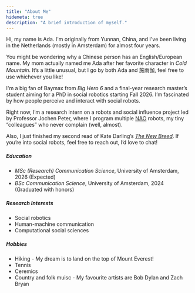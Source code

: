 ```yaml
---
title: "About Me"
hidemeta: true
description: "A brief introduction of myself."
---
```


Hi, my name is Ada. I'm originally from Yunnan, China, and I've been living in the Netherlands (mostly in Amsterdam) for almost four years. 

You might be wondering why a Chinese person has an English/European name. My mom actually named me Ada after her favorite character in *Cold Mountain*. It’s a little unusual, but I go by both Ada and 施雨伽, feel free to use whichever you like!

I'm a big fan of Baymax from *Big Hero 6* and a final-year research master’s student aiming for a PhD in social robotics starting Fall 2026. I’m fascinated by how people perceive and interact with social robots.

Right now, I’m a research intern on a robots and social influence project led by Professor Jochen Peter, where I program multiple [NAO](https://aldebaran.com/en/nao6/) robots, my tiny “colleagues” who never complain (well, almost).

Also, I just finished my second read of Kate Darling’s [*The New Breed*](https://www.penguin.co.uk/books/309409/the-new-breed-by-darling-kate/9780141988641). If you’re into social robots, feel free to reach out, I’d love to chat!

<script src="https://unpkg.com/@dotlottie/player-component@2.7.12/dist/dotlottie-player.mjs" type="module"></script>
<dotlottie-player src="https://lottie.host/1865959e-60e0-43eb-871c-9668edde5c86/Er6dfaOn5y.lottie" background="transparent" speed="1" style="width: 300px; height: 300px" loop autoplay></dotlottie-player>

##### Education

- *MSc (Research) Communication Science*, University of Amsterdam, 2026 (Expected)
- *BSc Communication Science*, University of Amsterdam, 2024 (Graduated with honors)

##### Research Interests

- Social robotics
- Human-machine communication
- Computational social sciences

##### Hobbies

- Hiking - My dream is to land on the top of Mount Everest!
- Tennis
- Ceremics
- Country and folk muisc - My favourite artists are Bob Dylan and Zach Bryan

